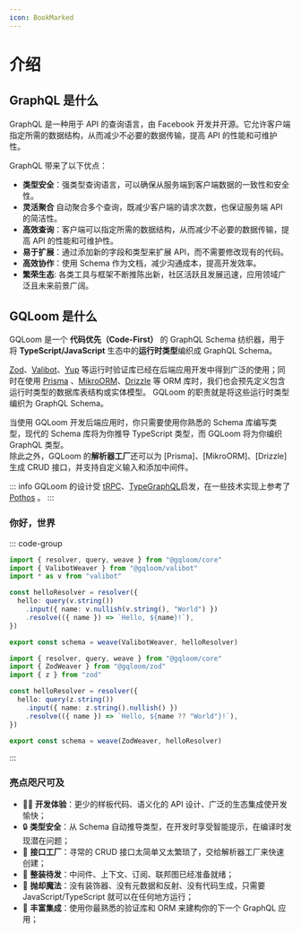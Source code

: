 ```yaml
---
icon: BookMarked
---
```

# 介绍

## GraphQL 是什么

GraphQL 是一种用于 API 的查询语言，由 Facebook 开发并开源。它允许客户端指定所需的数据结构，从而减少不必要的数据传输，提高 API 的性能和可维护性。

GraphQL 带来了以下优点：

- **类型安全**：强类型查询语言，可以确保从服务端到客户端数据的一致性和安全性。
- **灵活聚合** 自动聚合多个查询，既减少客户端的请求次数，也保证服务端 API 的简洁性。
- **高效查询**：客户端可以指定所需的数据结构，从而减少不必要的数据传输，提高 API 的性能和可维护性。
- **易于扩展**：通过添加新的字段和类型来扩展 API，而不需要修改现有的代码。
- **高效协作**：使用 Schema 作为文档，减少沟通成本，提高开发效率。
- **繁荣生态**: 各类工具与框架不断推陈出新，社区活跃且发展迅速，应用领域广泛且未来前景广阔。

## GQLoom 是什么

GQLoom 是一个 **代码优先（Code-First）** 的 GraphQL Schema 纺织器，用于将 **TypeScript/JavaScript** 生态中的**运行时类型**编织成 GraphQL Schema。

[Zod](https://zod.dev/)、[Valibot](https://valibot.dev/)、[Yup](https://github.com/jquense/yup) 等运行时验证库已经在后端应用开发中得到广泛的使用；同时在使用 [Prisma](https://www.prisma.io/) 、[MikroORM](https://mikro-orm.io/)、[Drizzle](https://orm.drizzle.team/) 等 ORM 库时，我们也会预先定义包含运行时类型的数据库表结构或实体模型。
GQLoom 的职责就是将这些运行时类型编织为 GraphQL Schema。

当使用 GQLoom 开发后端应用时，你只需要使用你熟悉的 Schema 库编写类型，现代的 Schema 库将为你推导 TypeScript 类型，而 GQLoom 将为你编织 GraphQL 类型。  
除此之外，GQLoom 的**解析器工厂**还可以为 [Prisma]、[MikroORM]、[Drizzle] 生成 CRUD 接口，并支持自定义输入和添加中间件。

::: info
GQLoom 的设计受 [tRPC](https://trpc.io/)、[TypeGraphQL](https://typegraphql.com/)启发，在一些技术实现上参考了 [Pothos](https://pothos-graphql.dev/) 。
:::

### 你好，世界
::: code-group
```ts twoslash [valibot]
import { resolver, query, weave } from "@gqloom/core"
import { ValibotWeaver } from "@gqloom/valibot"
import * as v from "valibot"

const helloResolver = resolver({
  hello: query(v.string())
    .input({ name: v.nullish(v.string(), "World") })
    .resolve(({ name }) => `Hello, ${name}!`),
})

export const schema = weave(ValibotWeaver, helloResolver)
```

```ts twoslash [zod]
import { resolver, query, weave } from "@gqloom/core"
import { ZodWeaver } from "@gqloom/zod"
import { z } from "zod"

const helloResolver = resolver({
  hello: query(z.string())
    .input({ name: z.string().nullish() })
    .resolve(({ name }) => `Hello, ${name ?? "World"}!`),
})

export const schema = weave(ZodWeaver, helloResolver)
```
:::

### 亮点咫尺可及

- 🧑‍💻 **开发体验**：更少的样板代码、语义化的 API 设计、广泛的生态集成使开发愉快；
- 🔒 **类型安全**：从 Schema 自动推导类型，在开发时享受智能提示，在编译时发现潜在问题；
- 🎯 **接口工厂**：寻常的 CRUD 接口太简单又太繁琐了，交给解析器工厂来快速创建；
- 🔋 **整装待发**：中间件、上下文、订阅、联邦图已经准备就绪；
- 🔮 **抛却魔法**：没有装饰器、没有元数据和反射、没有代码生成，只需要 JavaScript/TypeScript 就可以在任何地方运行；
- 🧩 **丰富集成**：使用你最熟悉的验证库和 ORM 来建构你的下一个 GraphQL 应用；